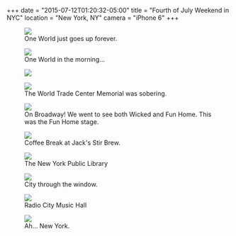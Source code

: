 +++
date = "2015-07-12T01:20:32-05:00"
title = "Fourth of July Weekend in NYC"
location = "New York, NY"
camera = "iPhone 6"
+++

<figure>
  <img src="https://photos.jnjosh.com/newyork-july2015/oneworld1.jpg" />
  <figcaption>One World just goes up forever.</figcaption>
</figure>

<!--more-->

<figure>
  <img src="https://photos.jnjosh.com/newyork-july2015/oneworld2.jpg" />
  <figcaption>One World in the morning…</figcaption>
</figure>

<figure>
  <img src="https://photos.jnjosh.com/newyork-july2015/oneworld3.jpg" />
  <figcaption></figcaption>
</figure>

<figure>
  <img src="https://photos.jnjosh.com/newyork-july2015/memorial.jpg" />
  <figcaption>The World Trade Center Memorial was sobering.</figcaption>
</figure>

<figure>
  <img src="https://photos.jnjosh.com/newyork-july2015/funhome.jpg" />
  <figcaption>On Broadway! We went to see both Wicked and Fun Home. This was the Fun Home stage.</figcaption>
</figure>

<figure>
  <img src="https://photos.jnjosh.com/newyork-july2015/jacks.jpg" />
  <figcaption>Coffee Break at Jack's Stir Brew.</figcaption>
</figure>

<figure>
  <img src="https://photos.jnjosh.com/newyork-july2015/library.jpg" />
  <figcaption>The New York Public Library</figcaption>
</figure>

<figure>
  <img src="https://photos.jnjosh.com/newyork-july2015/library-window.jpg" />
  <figcaption>City through the window.</figcaption>
</figure>

<figure>
  <img src="https://photos.jnjosh.com/newyork-july2015/radiocity.jpg" />
  <figcaption>Radio City Music Hall</figcaption>
</figure>

<figure>
  <img src="https://photos.jnjosh.com/newyork-july2015/skyline1.jpg" />
  <figcaption>Ah… New York.</figcaption>
</figure>
